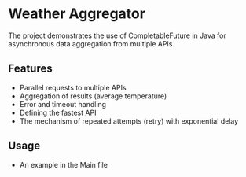 # Weather Aggregator

The project demonstrates the use of CompletableFuture in Java for asynchronous data aggregation from multiple APIs.

## Features
- Parallel requests to multiple APIs
- Aggregation of results (average temperature)
- Error and timeout handling
- Defining the fastest API
- The mechanism of repeated attempts (retry) with exponential delay

## Usage
- An example in the Main file
